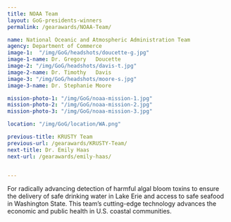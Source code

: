 ```yaml
---
title: NOAA Team
layout: GoG-presidents-winners
permalink: /gearawards/NOAA-Team/

name: National Oceanic and Atmospheric Administration Team
agency: Department of Commerce
image-1:  "/img/GoG/headshots/doucette-g.jpg"
image-1-name: Dr. Gregory	Doucette
image-2: "/img/GoG/headshots/davis-t.jpg"
image-2-name: Dr. Timothy	Davis
image-3: "/img/GoG/headshots/moore-s.jpg"
image-3-name: Dr. Stephanie	Moore

mission-photo-1: "/img/GoG/noaa-mission-1.jpg"
mission-photo-2: "/img/GoG/noaa-mission-2.jpg"
mission-photo-3: "/img/GoG/noaa-mission-3.jpg"

location: "/img/GoG/location/WA.png"

previous-title: KRUSTY Team
previous-url: /gearawards/KRUSTY-Team/
next-title: Dr. Emily Haas
next-url: /gearawards/emily-haas/


---
```


For radically advancing detection of harmful algal bloom toxins to
ensure the delivery of safe drinking water in Lake Erie and access to safe
seafood in Washington State. This team’s cutting-edge technology
advances the economic and public health in U.S. coastal communities.
